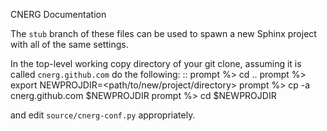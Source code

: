 CNERG Documentation

The ``stub`` branch of these files can be used to spawn a new Sphinx
project with all of the same settings.

In the top-level working copy directory of your git clone, assuming
it is called ``cnerg.github.com`` do the following:
::
     prompt %> cd ..
     prompt %> export NEWPROJDIR=<path/to/new/project/directory>
     prompt %> cp -a cnerg.github.com $NEWPROJDIR
     prompt %> cd $NEWPROJDIR
     
and edit ``source/cnerg-conf.py`` appropriately.


